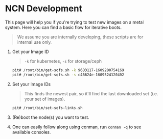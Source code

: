 # NCN Development

This page will help you if you're trying to test new images on a metal system. Here you can
find a basic flow for iterative boots.

> We assume you are internally developing, these scripts are for internal use only.

1. Get your Image ID
    > `-k` for kubernetes, `-s` for storage/ceph

    ```bash
   pit# /root/bin/get-sqfs.sh -k 9683117-1609280754169
   pit# /root/bin/get-sqfs.sh -s c46624e-1609524120402
   ```

2. Set your Image IDs
    > This finds the newest pair, so it'll find the last downloaded set (i.e. your set of images). 
    ```bash
   pit# /root/bin/set-sqfs-links.sh
   ```

3. (Re)boot the node(s) you want to test.

4. One can easily follow along using conman, run `conman -q` to see available consoles.
